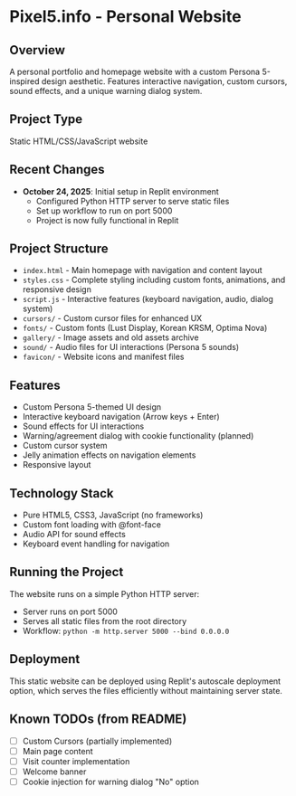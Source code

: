 # Pixel5.info - Personal Website

## Overview
A personal portfolio and homepage website with a custom Persona 5-inspired design aesthetic. Features interactive navigation, custom cursors, sound effects, and a unique warning dialog system.

## Project Type
Static HTML/CSS/JavaScript website

## Recent Changes
- **October 24, 2025**: Initial setup in Replit environment
  - Configured Python HTTP server to serve static files
  - Set up workflow to run on port 5000
  - Project is now fully functional in Replit

## Project Structure
- `index.html` - Main homepage with navigation and content layout
- `styles.css` - Complete styling including custom fonts, animations, and responsive design
- `script.js` - Interactive features (keyboard navigation, audio, dialog system)
- `cursors/` - Custom cursor files for enhanced UX
- `fonts/` - Custom fonts (Lust Display, Korean KRSM, Optima Nova)
- `gallery/` - Image assets and old assets archive
- `sound/` - Audio files for UI interactions (Persona 5 sounds)
- `favicon/` - Website icons and manifest files

## Features
- Custom Persona 5-themed UI design
- Interactive keyboard navigation (Arrow keys + Enter)
- Sound effects for UI interactions
- Warning/agreement dialog with cookie functionality (planned)
- Custom cursor system
- Jelly animation effects on navigation elements
- Responsive layout

## Technology Stack
- Pure HTML5, CSS3, JavaScript (no frameworks)
- Custom font loading with @font-face
- Audio API for sound effects
- Keyboard event handling for navigation

## Running the Project
The website runs on a simple Python HTTP server:
- Server runs on port 5000
- Serves all static files from the root directory
- Workflow: `python -m http.server 5000 --bind 0.0.0.0`

## Deployment
This static website can be deployed using Replit's autoscale deployment option, which serves the files efficiently without maintaining server state.

## Known TODOs (from README)
- [ ] Custom Cursors (partially implemented)
- [ ] Main page content
- [ ] Visit counter implementation
- [ ] Welcome banner
- [ ] Cookie injection for warning dialog "No" option
